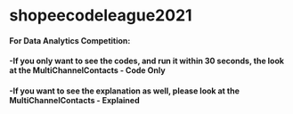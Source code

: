 # shopeecodeleague2021


#### For Data Analytics Competition:
####  -If you only want to see the codes, and run it within 30 seconds, the look at the MultiChannelContacts - Code Only
####  -If you want to see the explanation as well, please look at the MultiChannelContacts - Explained
